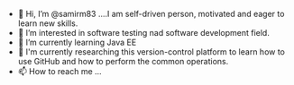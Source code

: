 - 👋 Hi, I’m @samirm83 ....I am self-driven person, motivated and eager to learn new skills.
- 👀 I’m interested in software testing nad software development field.
- 🌱 I’m currently learning Java EE
- 💞️ I'm currently researching this version-control platform to learn how to use GitHub and how to perform the common operations.
- 📫 How to reach me ...

<!---
samirm83/samirm83 is a ✨ special ✨ repository because its `README.md` (this file) appears on your GitHub profile.
You can click the Preview link to take a look at your changes.
--->
